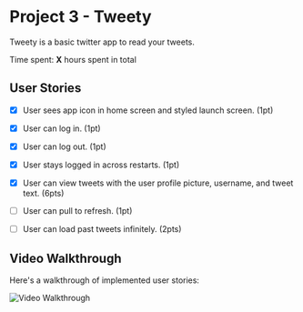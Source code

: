 # Project 3 - Tweety

Tweety is a basic twitter app to read your tweets.

Time spent: **X** hours spent in total

## User Stories

- [x] User sees app icon in home screen and styled launch screen. (1pt)
- [x] User can log in. (1pt)
- [x] User can log out. (1pt)
- [x] User stays logged in across restarts. (1pt)
- [x] User can view tweets with the user profile picture, username, and tweet text. (6pts)


- [ ] User can pull to refresh. (1pt)
- [ ] User can load past tweets infinitely. (2pts)

## Video Walkthrough

Here's a walkthrough of implemented user stories:

<img src='https://media4.giphy.com/media/4SZjKIfCpxclXS0sW0/giphy.gif' width='' alt='Video Walkthrough' />

